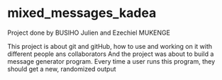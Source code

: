 # mixed_messages_kadea

Project done by BUSIHO Julien and Ezechiel MUKENGE

This project is about git and gitHub, how to use and working on it with different people ans collaborators 
And the project was about to build a message generator program. Every time a user runs this program, they should get a new, randomized output
